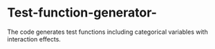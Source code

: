 # Test-function-generator-
The code generates test functions including categorical variables with interaction effects. 
